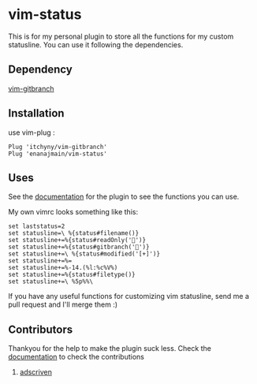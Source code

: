 # vim-status

This is for my personal plugin to store all the functions for my custom statusline.
 You can use it following the dependencies.

## Dependency

[vim-gitbranch](https://github.com/itchyny/vim-gitbranch)

## Installation

use vim-plug :

    Plug 'itchyny/vim-gitbranch'
    Plug 'enanajmain/vim-status'

## Uses

See the [documentation](doc/status.txt) for the plugin to see the functions you can use.

My own vimrc looks something like this:

    set laststatus=2
    set statusline=\ %{status#filename()}
    set statusline+=%{status#readOnly('')}
    set statusline+=%{status#gitbranch('')}
    set statusline+=\ %{status#modified('[+]')}
    set statusline+=%=
    set statusline+=%-14.(%l:%c%V%)
    set statusline+=%{status#filetype()}
    set statusline+=\ %5p%%\ 

If you have any useful functions for customizing vim statusline, send me a pull request and I'll merge them :)

## Contributors
 Thankyou for the help to make the plugin suck less.
 Check the [documentation](doc/status.txt) to check the contributions

 1. [adscriven](https://github.com/adscriven)
